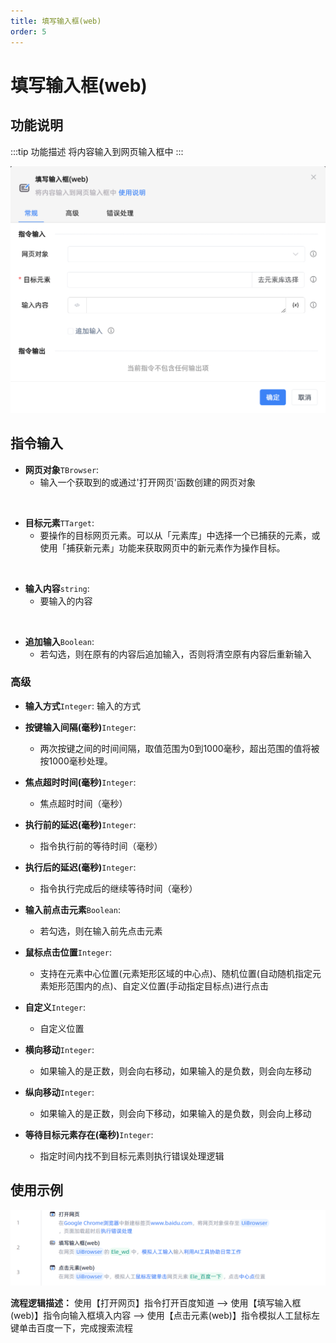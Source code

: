 ```yaml
---
title: 填写输入框(web)
order: 5
---
```


# 填写输入框(web)

## 功能说明

:::tip 功能描述
将内容输入到网页输入框中
:::

![填写输入框(web)](../../assets/填写输入框(web)_command.png)

## 指令输入

- **网页对象**`TBrowser`: 
    - 输入一个获取到的或通过'打开网页'函数创建的网页对象

<br>

- **目标元素**`TTarget`: 
    - 要操作的目标网页元素。可以从「元素库」中选择一个已捕获的元素，或使用「捕获新元素」功能来获取网页中的新元素作为操作目标。

<br>

- **输入内容**`string`: 
    - 要输入的内容

<br>

- **追加输入**`Boolean`: 
    - 若勾选，则在原有的内容后追加输入，否则将清空原有内容后重新输入

### 高级

- **输入方式**`Integer`: 输入的方式

- **按键输入间隔(毫秒)**`Integer`: 
    - 两次按键之间的时间间隔，取值范围为0到1000毫秒，超出范围的值将被按1000毫秒处理。

- **焦点超时时间(毫秒)**`Integer`: 
    - 焦点超时时间（毫秒）

- **执行前的延迟(毫秒)**`Integer`: 
    - 指令执行前的等待时间（毫秒）

- **执行后的延迟(毫秒)**`Integer`: 
    - 指令执行完成后的继续等待时间（毫秒）

- **输入前点击元素**`Boolean`: 
    - 若勾选，则在输入前先点击元素

- **鼠标点击位置**`Integer`: 
    - 支持在元素中心位置(元素矩形区域的中心点)、随机位置(自动随机指定元素矩形范围内的点)、自定义位置(手动指定目标点)进行点击

- **自定义**`Integer`: 
    - 自定义位置

- **横向移动**`Integer`: 
    - 如果输入的是正数，则会向右移动，如果输入的是负数，则会向左移动

- **纵向移动**`Integer`: 
    - 如果输入的是正数，则会向下移动，如果输入的是负数，则会向上移动

- **等待目标元素存在(毫秒)**`Integer`: 
    - 指定时间内找不到目标元素则执行错误处理逻辑

## 使用示例

![填写输入框(web)](../../assets/填写输入框(web)_demo.png)

**流程逻辑描述：** 使用【打开网页】指令打开百度知道 --> 使用【填写输入框(web)】指令向输入框填入内容 --> 使用【点击元素(web)】指令模拟人工鼠标左键单击百度一下，完成搜索流程

